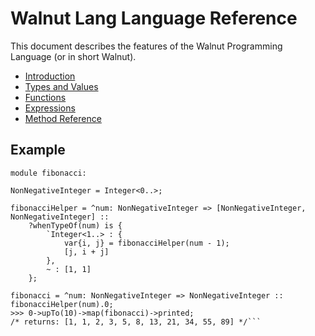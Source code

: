 # Walnut Lang Language Reference
This document describes the features of the Walnut Programming Language (or in short Walnut).

- [Introduction](01-introduction.md)
- [Types and Values](02-types-and-values.md) 
- [Functions](03-functions.md)
- [Expressions](04-expressions.md)
- [Method Reference](05-method-reference.md)

## Example
```walnut
module fibonacci:

NonNegativeInteger = Integer<0..>;

fibonacciHelper = ^num: NonNegativeInteger => [NonNegativeInteger, NonNegativeInteger] ::
    ?whenTypeOf(num) is {
        `Integer<1..> : {
            var{i, j} = fibonacciHelper(num - 1);
            [j, i + j]
        },
        ~ : [1, 1]
    };

fibonacci = ^num: NonNegativeInteger => NonNegativeInteger :: fibonacciHelper(num).0;
>>> 0->upTo(10)->map(fibonacci)->printed;
/* returns: [1, 1, 2, 3, 5, 8, 13, 21, 34, 55, 89] */```
